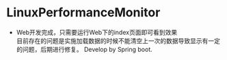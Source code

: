 # LinuxPerformanceMonitor

* Web开发完成，只需要运行Web下的index页面即可看到效果\
目前存在的问题是实施加载数据的时候不能清空上一次的数据导致显示有一定的问题，后期进行修复。
Develop by Spring boot.
